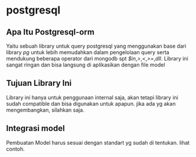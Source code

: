 # postgresql

## Apa Itu Postgresql-orm

Yaitu sebuah library untuk query postgresql yang menggunakan base dari library *pg* untuk lebih memudahkan dalam pengelolaan query serta mendukung beberapa operator dari mongodb spt *$in*,*>*,*<*,*>=*,*dll*.
Library ini sangat ringan dan bisa langsung di aplikasikan dengan file model

## Tujuan Library Ini
Library ini hanya untuk penggunaan internal saja, akan tetapi library ini sudah compatible dan bisa digunakan untuk apapun. jika ada yg akan mengembangkan, silahkan saja.

## Integrasi model
Pembuatan Model harus sesuai dengan standart yg sudah di tentukan. lihat contoh.